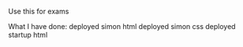 Use this for exams

What I have done: 
  deployed simon html
  deployed simon css
  deployed startup html
